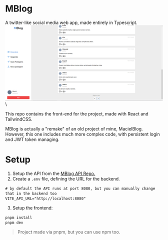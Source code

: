 # MBlog

A twitter-like social media web app, made entirely in Typescript.\
![screenshot](./image.png)\

This repo contains the front-end for the project, made with React and TailwindCSS.

MBlog is actually a "remake" of an old project of mine, MacielBlog. However, this one includes much more complex code, with persistent login and JWT token managing.

# Setup

1. Setup the API from the [MBlog API Repo.](https://github.com/m4c1elz/mblog-api)
2. Create a `.env` file, defining the URL for the backend.

```
# by default the API runs at port 8080, but you can manually change that in the backend too
VITE_API_URL="http://localhost:8080"
```

3. Setup the frontend:

```
pnpm install
pnpm dev
```

> Project made via pnpm, but you can use npm too.
